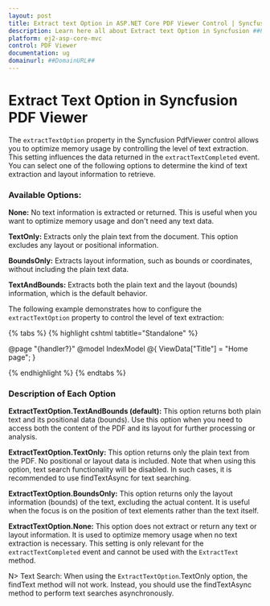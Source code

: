 ```yaml
---
layout: post
title: Extract text Option in ASP.NET Core PDF Viewer Control | Syncfusion
description: Learn here all about Extract text Option in Syncfusion ##Platform_Name## Pdfviewer component of Syncfusion Essential JS 2 and more.
platform: ej2-asp-core-mvc
control: PDF Viewer
documentation: ug
domainurl: ##DomainURL##
---
```


# Extract Text Option in Syncfusion PDF Viewer

The `extractTextOption` property in the Syncfusion PdfViewer control allows you to optimize memory usage by controlling the level of text extraction. This setting influences the data returned in the `extractTextCompleted` event. You can select one of the following options to determine the kind of text extraction and layout information to retrieve.

### Available Options:

**None:** No text information is extracted or returned. This is useful when you want to optimize memory usage and don't need any text data.

**TextOnly:** Extracts only the plain text from the document. This option excludes any layout or positional information.

**BoundsOnly:** Extracts layout information, such as bounds or coordinates, without including the plain text data.

**TextAndBounds:** Extracts both the plain text and the layout (bounds) information, which is the default behavior.

The following example demonstrates how to configure the `extractTextOption` property to control the level of text extraction:



{% tabs %}
{% highlight cshtml tabtitle="Standalone" %}

@page "{handler?}"
@model IndexModel
@{
    ViewData["Title"] = "Home page";
}

<div class="text-center">
    <ejs-pdfviewer id="pdfviewer" style="height:600px" resourceUrl="https://cdn.syncfusion.com/ej2/28.1.33/dist/ej2-pdfviewer-lib" documentPath="https://cdn.syncfusion.com/content/pdf/pdf-succinctly.pdf" extractTextOption='None'>
    <!-- extractTextOption: 'None', 'TextOnly', 'BoundsOnly', 'TextAndBounds'-->
    </ejs-pdfviewer> 
</div>

<script type="text/javascript">
</script>

{% endhighlight %}
{% endtabs %}

### Description of Each Option
**ExtractTextOption.TextAndBounds (default):** This option returns both plain text and its positional data (bounds). Use this option when you need to access both the content of the PDF and its layout for further processing or analysis.

**ExtractTextOption.TextOnly:** This option returns only the plain text from the PDF. No positional or layout data is included. Note that when using this option, text search functionality will be disabled. In such cases, it is recommended to use findTextAsync for text searching.

**ExtractTextOption.BoundsOnly:** This option returns only the layout information (bounds) of the text, excluding the actual content. It is useful when the focus is on the position of text elements rather than the text itself.

**ExtractTextOption.None:** This option does not extract or return any text or layout information. It is used to optimize memory usage when no text extraction is necessary. This setting is only relevant for the `extractTextCompleted` event and cannot be used with the `ExtractText` method.

N> Text Search: When using the `ExtractTextOption`.TextOnly option, the findText method will not work. Instead, you should use the findTextAsync method to perform text searches asynchronously.